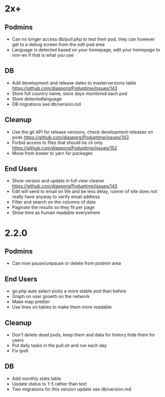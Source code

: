 # 2x+

## Podmins
* Can no longer access db/pull.php to test their pod, they can however get to a debug screen from the edit pod area
* Language is detected based on your homepage, edit your homepage to non-en if that is what you use

## DB
* Add development and release dates to masterversions table https://github.com/diasporg/Poduptime/issues/143
* Store full country name, store days monitored each pod
* Store detectedlanguage 
* DB migrations see db/version.md

## Cleanup
* Use the git API for release versions, check development releases on pods https://github.com/diasporg/Poduptime/issues/143
* Forbid access to files that should be cli only https://github.com/diasporg/Poduptime/issues/152
* Move from bower to yarn for packages

## End Users
* Show version and update in full view cleaner https://github.com/diasporg/Poduptime/issues/143
* Edit will send to email on file and be less delay, runner of site does not really have anyway to verify email address
* Filter and search on the columns of data
* Paginate the results so they fit per page
* Show time as human readable everywhere

# 2.2.0

## Podmins
* Can now pause/unpause or delete from podmin area

## End Users
* go.php auto select picks a more stable pod than before
* Graph on user growth on the network
* Make map prettier
* Use lines on tables to make them more readable

## Cleanup
* Don't delete dead pods, keep them and data for history hide them for users
* Put daily tasks in the pull.sh and run each day
* Fix ipv6

## DB
* Add monthly stats table
* Update status to 1-5 rather than text
* Two migrations for this version update see db/version.md
